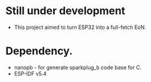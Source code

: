 # Still under development
- This project aimed to turn ESP32 into a full-fetch EoN.

# Dependency.
- nanopb - for generate sparkplug_b code base for C.
- ESP-IDF v5.4

